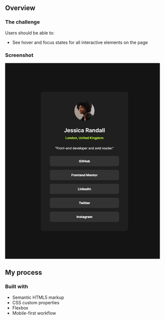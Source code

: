
## Overview

### The challenge

Users should be able to:

- See hover and focus states for all interactive elements on the page

### Screenshot

![](./assets/images/Screenshot_1.jpg)


## My process

### Built with

- Semantic HTML5 markup
- CSS custom properties
- Flexbox
- Mobile-first workflow
